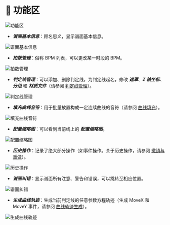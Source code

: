 # 🌟 功能区

![功能区](/assets/imgs/contents/功能区.avif)

- ***谱面基本信息***：顾名思义，显示谱面基本信息。

![谱面基本信息](/assets/imgs/contents/谱面基本信息.avif)

- ***拍数管理***：俗称 BPM 列表，可以更改某一时段的 BPM。

![拍数管理](/assets/imgs/contents/拍数管理.avif)

- ***判定线管理***：可以添加、删除判定线，为判定线起名，修改 ***遮罩***、***Z 轴坐标***、***分组*** 和 ***材质文件***（请参阅 [判定线管理](../charting/line-management.md)）。

![判定线管理](/assets/imgs/contents/判定线管理.avif)

- ***填充曲线音符***：用于批量放置构成一定连续曲线的音符（请参阅 [曲线填充](../charting/curve-fill-notes.md)）。

![填充曲线音符](/assets/imgs/contents/填充曲线音符.avif)

- ***配置缩略图***：可以看到当前线上的 ***配置缩略图***。

![配置缩略图](/assets/imgs/contents/配置缩略图.avif)

- ***历史操作***：记录了绝大部分操作（如事件操作。关于历史操作，请参阅 [撤销与重做](../charting/undo-and-redo.md)）。

![历史操作](/assets/imgs/contents/历史操作.avif)

- ***谱面纠错***：显示谱面所有注意、警告和错误，可以跳转至相应位置。

![谱面纠错](/assets/imgs/contents/谱面纠错.avif)

- ***生成曲线轨迹***：生成当前判定线的任意参数方程轨迹（生成 MoveX 和 MoveY 事件，请参阅 [曲线轨迹生成](../../advanced/curve-trajectory-generation.md)）。

![生成曲线轨迹](/assets/imgs/contents/生成曲线轨迹.avif)
